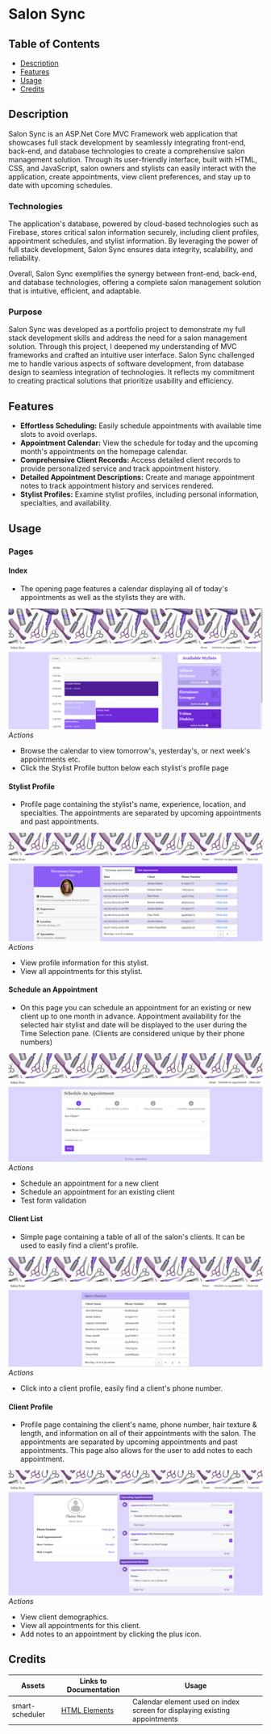# Salon Sync

## Table of Contents

- [Description](#description)
- [Features](#features)
- [Usage](#usage)
- [Credits](#credits)

## Description

Salon Sync is an ASP.Net Core MVC Framework web application that showcases full stack development by seamlessly integrating front-end, back-end, and database technologies to create a comprehensive salon management solution. Through its user-friendly interface, built with HTML, CSS, and JavaScript, salon owners and stylists can easily interact with the application, create appointments, view client preferences, and stay up to date with upcoming schedules.  

### Technologies
The application's database, powered by cloud-based technologies such as Firebase, stores critical salon information securely, including client profiles, appointment schedules, and stylist information. By leveraging the power of full stack development, Salon Sync ensures data integrity, scalability, and reliability.  

Overall, Salon Sync exemplifies the synergy between front-end, back-end, and database technologies, offering a complete salon management solution that is intuitive, efficient, and adaptable.  

### Purpose
Salon Sync was developed as a portfolio project to demonstrate my full stack development skills and address the need for a salon management solution. Through this project, I deepened my understanding of MVC frameworks and crafted an intuitive user interface. Salon Sync challenged me to handle various aspects of software development, from database design to seamless integration of technologies. It reflects my commitment to creating practical solutions that prioritize usability and efficiency.

## Features
- **Effortless Scheduling:** Easily schedule appointments with available time slots to avoid overlaps.
- **Appointment Calendar:** View the schedule for today and the upcoming month's appointments on the homepage calendar.
- **Comprehensive Client Records:** Access detailed client records to provide personalized service and track appointment history.
- **Detailed Appointment Descriptions:** Create and manage appointment notes to track appointment history and services rendered.
- **Stylist Profiles:** Examine stylist profiles, including personal information, specialties, and availability.
  
## Usage

### Pages  

#### Index  
- The opening page features a calendar displaying all of today's appointments as well as the stylists they are with.

![alt text](assets/imgs/index.PNG)  
*Actions*
- Browse the calendar to view tomorrow's, yesterday's, or next week's appointments etc.
- Click the Stylist Profile button below each stylist's profile page

#### Stylist Profile 
- Profile page containing the stylist's name, experience, location, and specialties. The appointments are separated by upcoming appointments and past appointments.

![alt text](assets/imgs/StylistProfile.PNG)  
*Actions*
- View profile information for this stylist.
- View all appointments for this stylist.


#### Schedule an Appointment
- On this page you can schedule an appointment for an existing or new client up to one month in advance. Appointment availability for the selected hair stylist and date will be displayed to the user during the Time Selection pane. (Clients are considered unique by their phone numbers)

![alt text](assets/imgs/ScheduleAppointment.PNG)  
*Actions*
- Schedule an appointment for a new client
- Schedule an appointment for an existing client
- Test form validation  


#### Client List  
- Simple page containing a table of all of the salon's clients. It can be used to easily find a client's profile.

![alt text](assets/imgs/ClientList.PNG)  
*Actions*
- Click into a client profile, easily find a client's phone number.  


#### Client Profile 
- Profile page containing the client's name, phone number, hair texture & length, and information on all of their appointments with the salon. The appointments are separated by upcoming appointments and past appointments. This page also allows for the user to add notes to each appointment.

![alt text](assets/imgs/ClientProfile.PNG)  
*Actions*
- View client demographics.
- View all appointments for this client.
- Add notes to an appointment by clicking the plus icon.  



## Credits

| Assets    | Links to Documentation | Usage |
| -------- | ------- | -------|
| smart-scheduler  | [HTML Elements](https://www.htmlelements.com/)   |  Calendar element used on index screen for displaying existing appointments |
